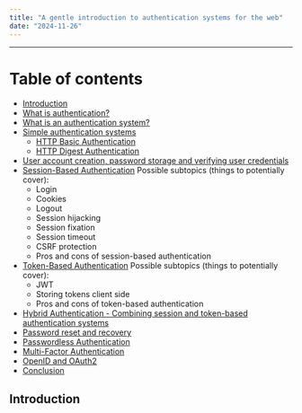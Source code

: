 ```yaml
---
title: "A gentle introduction to authentication systems for the web"
date: "2024-11-26"
---
```


---

# Table of contents

- [Introduction](#introduction)
- [What is authentication?](#what-is-authentication)
- [What is an authentication system?](#what-is-an-authentication-system)
- [Simple authentication systems](#simple-authentication-systems)
  - [HTTP Basic Authentication](#http-basic-authentication)
  - [HTTP Digest Authentication](#http-digest-authentication)
- [User account creation, password storage and verifying user credentials](#account-creation-and-password-storage)
- [Session-Based Authentication](#session-authentication)
  Possible subtopics (things to potentially cover):
  - Login
  - Cookies
  - Logout
  - Session hijacking
  - Session fixation
  - Session timeout
  - CSRF protection
  - Pros and cons of session-based authentication
- [Token-Based Authentication](#token-authentication)
  Possible subtopics (things to potentially cover):
  - JWT
  - Storing tokens client side
  - Pros and cons of token-based authentication
- [Hybrid Authentication - Combining session and token-based authentication systems](#hybrid-authentication)
- [Password reset and recovery](#password-reset-and-recovery)
- [Passwordless Authentication](#passwordless-authentication)
- [Multi-Factor Authentication](#multi-factor-authentication)
- [OpenID and OAuth2](#openid-and-oauth2)
- [Conclusion](#conclusion)

## Introduction
